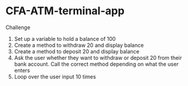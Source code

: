 # CFA-ATM-terminal-app

Challenge

1. Set up a variable to hold a balance of 100
2. Create a method to withdraw 20 and display balance
3. Create a method to deposit 20 and display balance
4. Ask the user whether they want to withdraw or deposit 20 from their bank account. Call the correct method depending on what the user enters
5. Loop over the user input 10 times 
